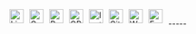 <!-- LinkedIn -->
<a href="https://www.linkedin.com/in/maryam-nouri-aiin-5b2b00115/" target="_blank">
  <img align="left" alt="LinkedIn" width="25px" style="margin-right:10px;" src="https://upload.wikimedia.org/wikipedia/commons/thumb/c/ca/LinkedIn_logo_initials.png/240px-LinkedIn_logo_initials.png" />
</a>

<!-- Google Scholar -->
<a href="https://scholar.google.com/citations?user=k1I1bOsAAAAJ&hl=en" target="_blank">
  <img align="left" alt="Google Scholar" width="25px" style="margin-right:10px;" src="https://raw.githubusercontent.com/simple-icons/simple-icons/develop/icons/googlescholar.svg" />
</a>

<!-- ResearchGate -->
<a href="https://www.researchgate.net/profile/Maryam-Nouri-Aiin-2?ev=hdr_xprf" target="_blank">
  <img align="left" alt="ResearchGate" width="25px" style="margin-right:10px;" src="https://upload.wikimedia.org/wikipedia/commons/thumb/5/5e/ResearchGate_icon_SVG.svg/32px-ResearchGate_icon_SVG.svg.png" />
</a>

<!-- ORCID -->
<a href="https://orcid.org/0000-0003-4795-7777" target="_blank">
  <img align="left" alt="ORCID" width="25px" style="margin-right:10px;" src="https://upload.wikimedia.org/wikipedia/commons/0/06/ORCID_iD.svg" />
</a>

<!-- Instagram -->
<a href="https://www.instagram.com/uvm_ecopestmgmt/" target="_blank">
  <img align="left" alt="Instagram" width="25px" style="margin-right:10px;" src="https://upload.wikimedia.org/wikipedia/commons/a/a5/Instagram_icon.png" />
</a>

<!-- GitHub -->
<a href="https://github.com/" target="_blank">
  <img align="left" alt="GitHub" width="25px" style="margin-right:10px;" src="https://cdn-icons-png.flaticon.com/512/25/25231.png" />
</a>

<!-- Website -->
<a href="https://www.maryam-nouriaiin.com/" target="_blank">
  <img align="left" alt="Website" width="25px" style="margin-right:10px;" src="https://img.icons8.com/ios-filled/50/000000/internet.png" />
</a>


<!-- Email -->
<a href="mailto:maryam.nouri-aiin@uvm.edu">
  <img align="left" alt="Email" width="25px" style="margin-right:10px;" src="https://upload.wikimedia.org/wikipedia/commons/4/4e/Mail_%28iOS%29.svg" />
</a>

<br>
-----
